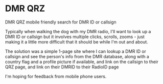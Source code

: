 # DMR QRZ
DMR QRZ mobile friendly search for DMR ID or callsign

Typically when walking the dog with my DMR radio, I'll want to look up a DMR ID or callsign but it involves multiple clicks, scrolls, zooms - just making it a little more difficult that it should be while I'm out and about.

The solution was a simple 1-page site where I can lookup a DMR ID or callsign and see the person's info from the DMR database, along with a country flag and a profile picture if available, and link on the callsign to their QRZ page, and link on their DMRID to their RadioID page

I'm hoping for feedback from mobile phone users.

